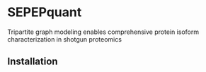 # SEPEPquant
 Tripartite graph modeling enables comprehensive protein isoform characterization in shotgun proteomics

##

## Installation


